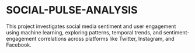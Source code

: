 # SOCIAL-PULSE-ANALYSIS
This project investigates social media sentiment and user engagement using machine learning, exploring patterns, temporal trends, and sentiment-engagement correlations across platforms like Twitter, Instagram, and Facebook.
